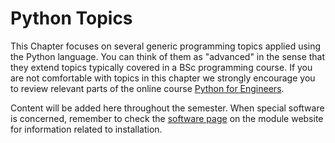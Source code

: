 # Python Topics

This Chapter focuses on several generic programming topics applied using the Python language. You can think of them as "advanced" in the sense that they extend topics typically covered in a BSc programming course. If you are not comfortable with topics in this chapter we strongly encourage you to review relevant parts of the online course [Python for Engineers](https://tudelft-citg.github.io/learn-python/intro.html).


Content will be added here throughout the semester. When special software is concerned, remember to check the [software page](https://mude.citg.tudelft.nl/software/overview/) on the module website for information related to installation.